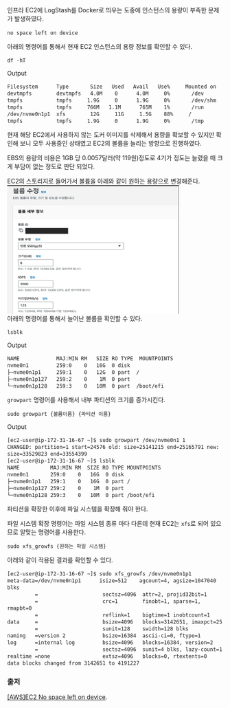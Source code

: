 인프라 EC2에 LogStash를 Docker로 띄우는 도중에 인스턴스의 용량이 부족한 문제가 발생하였다.

`no space left on device`

아래의 명령어를 통해서 현재 EC2 인스턴스의 용량 정보를 확인할 수 있다.
``` shell
df -hT
```

Output
``` text
Filesystem      Type       Size   Used   Avail   Use%     Mounted on
devtmpfs        devtmpfs   4.0M    0      4.0M     0%       /dev
tmpfs           tmpfs     1.9G     0      1.9G     0%       /dev/shm
tmpfs           tmpfs     766M   1.1M      765M    1%       /run
/dev/nvme0n1p1  xfs        12G     11G     1.5G    88%     /
tmpfs           tmpfs     1.9G     0      1.9G     0%       /tmp
```


현재 해당 EC2에서 사용하지 않는 도커 이미지를 삭제해서 용량을 확보할 수 있지만 확인해 보니 모두 사용중인 상태였고 EC2의 볼륨을 늘리는 방향으로 진행하였다.

EBS의 용량의 비용은 1GB 당 0.0057달러(약 119원)정도로 4기가 정도는 늘렸을 때 크게 부담이 없는 정도로 판단 되었다.

EC2의 스토리지로 들어가서 볼륨을 아래와 같이 원하는 용량으로 변경해준다.
<img src="../../Pasted image 20241102162311.png" alt="Description" width="400" height="300" style="float: left; margin-right: 10000px;">









아래의 명령어를 통해서 늘어난 볼륨을 확인할 수 있다.

```shell 
lsblk
```

Output
```text
NAME            MAJ:MIN RM   SIZE RO TYPE  MOUNTPOINTS
nvme0n1         259:0    0   16G  0 disk
├─nvme0n1p1     259:1    0   12G  0 part  /
├─nvme0n1p127   259:2    0    1M  0 part
└─nvme0n1p128   259:3    0   10M  0 part  /boot/efi
```

`growpart` 명령어를 사용해서 내부 파티션의 크기를 증가시킨다.
```shell
sudo growpart {볼륨이름} {파티션 이름}
```

Output
```text
[ec2-user@ip-172-31-16-67 ~]$ sudo growpart /dev/nvme0n1 1
CHANGED: partition=1 start=24576 old: size=25141215 end=25165791 new: size=33529823 end=33554399
[ec2-user@ip-172-31-16-67 ~]$ lsblk
NAME          MAJ:MIN RM  SIZE RO TYPE MOUNTPOINTS
nvme0n1       259:0    0   16G  0 disk
├─nvme0n1p1   259:1    0   16G  0 part /
├─nvme0n1p127 259:2    0    1M  0 part
└─nvme0n1p128 259:3    0   10M  0 part /boot/efi
```

파티션을 확장한 이후에 파일 시스템을 확장해 줘야 한다.

파일 시스템 확장 명령어는 파일 시스템 종류 마다 다른데 현재 EC2는 `xfs`로 되어 있으므로 알맞는 명령어를 사용한다.
```shell
sudo xfs_growfs {원하는 파일 시스템}
```

아래와 같이 적용된 결과를 확인할 수 있다.
```text
[ec2-user@ip-172-31-16-67 ~]$ sudo xfs_growfs /dev/nvme0n1p1
meta-data=/dev/nvme0n1p1      isize=512    agcount=4, agsize=1047040 blks
         =                     sectsz=4096  attr=2, projid32bit=1
         =                     crc=1        finobt=1, sparse=1, rmapbt=0
         =                     reflink=1    bigtime=1 inobtcount=1
data     =                     bsize=4096   blocks=3142651, imaxpct=25
         =                     sunit=128    swidth=128 blks
naming   =version 2            bsize=16384  ascii-ci=0, ftype=1
log      =internal log         bsize=4096   blocks=16384, version=2
         =                     sectsz=4096  sunit=4 blks, lazy-count=1
realtime =none                 extsz=4096   blocks=0, rtextents=0
data blocks changed from 3142651 to 4191227
```


### 출저
[[AWS]EC2 No space left on device](https://velog.io/@cataiden/aws-space-error#-aws-ec2-%EB%B3%BC%EB%A5%A8-%EC%88%98%EC%A0%95).